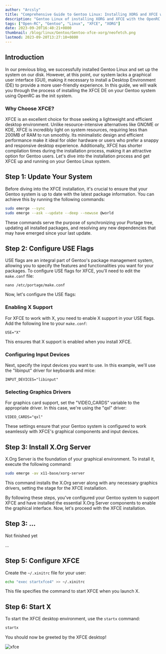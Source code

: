 ```yaml
---
author: "Arcsly"
title: "Comprehensive Guide to Gentoo Linux: Installing XORG and XFCE with OpenRC"
description: "Gentoo Linux of installing XORG and XFCE with the OpenRC init system. Dive into the realm of open-source customization and create a powerful and tailored desktop environment on your Gentoo system."
tags: ["Open-RC", "Gentoo", "Linux", "XFCE", "XORG"]
date: 2023-09-20T16:40:21+0800
thumbnail: /blog/linux/Gentoo/Gentoo-xfce-xorg/neofetch.png
lastmod: 2023-09-20T13:27:10+0800
---
```


## Introduction

In our previous blog, we successfully installed Gentoo Linux and set up the system on our disk. However, at this point, our system lacks a graphical user interface (GUI), making it necessary to install a Desktop Environment (DE) to provide a more user-friendly experience. In this guide, we will walk you through the process of installing the XFCE DE on your Gentoo system using OpenRC as the init system.

### Why Choose XFCE?

XFCE is an excellent choice for those seeking a lightweight and efficient desktop environment. Unlike resource-intensive alternatives like GNOME or KDE, XFCE is incredibly light on system resources, requiring less than 200MB of RAM to run smoothly. Its minimalistic design and efficient performance make it ideal for older hardware or users who prefer a snappy and responsive desktop experience. Additionally, XFCE has shorter compilation times during the installation process, making it an attractive option for Gentoo users. Let's dive into the installation process and get XFCE up and running on your Gentoo Linux system.

## Step 1: Update Your System

Before diving into the XFCE installation, it's crucial to ensure that your Gentoo system is up to date with the latest package information. You can achieve this by running the following commands:

```bash
sudo emerge --sync
sudo emerge --ask --update --deep --newuse @world
```

These commands serve the purpose of synchronizing your Portage tree, updating all installed packages, and resolving any new dependencies that may have emerged since your last update.

## Step 2: Configure USE Flags

USE flags are an integral part of Gentoo's package management system, allowing you to specify the features and functionalities you want for your packages. To configure USE flags for XFCE, you'll need to edit the `make.conf` file:

```shell
nano /etc/portage/make.conf
```

Now, let's configure the USE flags:

### Enabling X Support

For XFCE to work with X, you need to enable X support in your USE flags. Add the following line to your `make.conf`:

```shell
USE="X"
```

This ensures that X support is enabled when you install XFCE.

### Configuring Input Devices

Next, specify the input devices you want to use. In this example, we'll use the "libinput" driver for keyboards and mice:

```shell
INPUT_DEVICES="libinput"
```

### Selecting Graphics Drivers

For graphics card support, set the "VIDEO_CARDS" variable to the appropriate driver. In this case, we're using the "qxl" driver:

```shell
VIDEO_CARDS="qxl"
```

These settings ensure that your Gentoo system is configured to work seamlessly with XFCE's graphical components and input devices.

## Step 3: Install X.Org Server

X.Org Server is the foundation of your graphical environment. To install it, execute the following command:

```bash
sudo emerge -av x11-base/xorg-server
```

This command installs the X.Org server along with any necessary graphics drivers, setting the stage for the XFCE installation.

By following these steps, you've configured your Gentoo system to support XFCE and have installed the essential X.Org Server components to enable the graphical interface. Now, let's proceed with the XFCE installation.

## Step 3: ...

Not finished yet

...

## Step 5: Configure XFCE

Create the `~/.xinitrc` file for your user:

```bash
echo "exec startxfce4" >> ~/.xinitrc
```

This file specifies the command to start XFCE when you launch X.

## Step 6: Start X

To start the XFCE desktop environment, use the `startx` command:

```bash
startx
```

You should now be greeted by the XFCE desktop!

![xfce](/blog/linux/Gentoo/Gentoo-xfce-xorg/xfce-start.png)